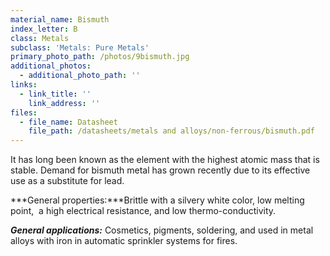 ```yaml
---
material_name: Bismuth
index_letter: B
class: Metals
subclass: 'Metals: Pure Metals'
primary_photo_path: /photos/9bismuth.jpg
additional_photos:
  - additional_photo_path: ''
links:
  - link_title: ''
    link_address: ''
files:
  - file_name: Datasheet
    file_path: /datasheets/metals and alloys/non-ferrous/bismuth.pdf
---
```


It has long been known as the element with the highest atomic mass that is stable. Demand for bismuth metal has grown recently due to its effective use as a substitute for lead.

***General properties:***Brittle with a silvery white color, low melting point,&nbsp; a high electrical resistance, and low thermo-conductivity.

***General applications:*** Cosmetics, pigments, soldering, and used in metal alloys with iron in automatic sprinkler systems for fires.
